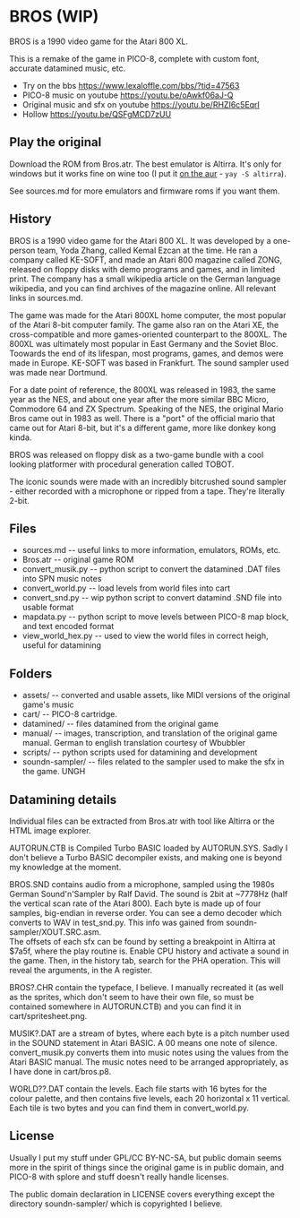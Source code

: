 # BROS (WIP)

BROS is a 1990 video game for the Atari 800 XL.

This is a remake of the game in PICO-8, complete with custom font, accurate datamined music, etc.

- Try on the bbs https://www.lexaloffle.com/bbs/?tid=47563
- PICO-8 music on youtube https://youtu.be/oAwkf06aJ-Q
- Original music and sfx on youtube https://youtu.be/RHZI6c5EqrI
- Hollow https://youtu.be/QSFgMCD7zUU

## Play the original
Download the ROM from Bros.atr. The best emulator is Altirra. It's only for windows but it works fine on wine too (I put it [on the aur](https://aur.archlinux.org/packages/altirra) - `yay -S altirra`).

See sources.md for more emulators and firmware roms if you want them.

## History
BROS is a 1990 video game for the Atari 800 XL. It was developed by a one-person team, Yoda Zhang, called Kemal Ezcan at the time. He ran a company called KE-SOFT, and made an Atari 800 magazine called ZONG, released on floppy disks with demo programs and games, and in limited print. The company has a small wikipedia article on the German language wikipedia, and you can find archives of the magazine online. All relevant links in sources.md.

The game was made for the Atari 800XL home computer, the most popular of the Atari 8-bit computer family. The game also ran on the Atari XE, the cross-compatible and more games-oriented counterpart to the 800XL. The 800XL was ultimately most popular in East Germany and the Soviet Bloc. Toowards the end of its lifespan, most programs, games, and demos were made in Europe. KE-SOFT was based in Frankfurt. The sound sampler used was made near Dortmund. 

For a date point of reference, the 800XL was released in 1983, the same year as the NES, and about one year after the more similar BBC Micro, Commodore 64 and ZX Spectrum. Speaking of the NES, the original Mario Bros came out in 1983 as well. There is a "port" of the official mario that came out for Atari 8-bit, but it's a different game, more like donkey kong kinda.

BROS was released on floppy disk as a two-game bundle with a cool looking platformer with procedural generation called TOBOT.

The iconic sounds were made with an incredibly bitcrushed sound sampler - either recorded with a microphone or ripped from a tape. They're literally 2-bit.

## Files
- sources.md -- useful links to more information, emulators, ROMs, etc.
- Bros.atr -- original game ROM
- convert_musik.py -- python script to convert the datamined .DAT files into SPN music notes
- convert_world.py -- load levels from world files into cart
- convert_snd.py -- wip python script to convert datamind .SND file into usable format
- mapdata.py -- python script to move levels between PICO-8 map block, and text encoded format
- view_world_hex.py -- used to view the world files in correct heigh, useful for datamining

## Folders
- assets/ -- converted and usable assets, like MIDI versions of the original game's music
- cart/ -- PICO-8 cartridge.
- datamined/ -- files datamined from the original game
- manual/ -- images, transcription, and translation of the original game manual. German to english translation courtesy of Wbubbler
- scripts/ -- python scripts used for datamining and development
- soundn-sampler/ -- files related to the sampler used to make the sfx in the game. UNGH

## Datamining details
Individual files can be extracted from Bros.atr with tool like Altirra or the HTML image explorer.

AUTORUN.CTB is Compiled Turbo BASIC loaded by AUTORUN.SYS. Sadly I don't believe a Turbo BASIC decompiler exists, and making one is beyond my knowledge at the moment.

BROS.SND contains audio from a microphone, sampled using the 1980s German Sound'n'Sampler by Ralf David. The sound is 2bit at ~7778Hz (half the vertical scan rate of the Atari 800). Each byte is made up of four samples, big-endian in reverse order. You can see a demo decoder which converts to WAV in test_snd.py. This info was gained from soundn-sampler/XOUT.SRC.asm.    
The offsets of each sfx can be found by setting a breakpoint in Altirra at $7a5f, where the play routine is. Enable CPU history and activate a sound in the game. Then, in the history tab, search for the PHA operation. This will reveal the arguments, in the A register.

BROS?.CHR contain the typeface, I believe. I manually recreated it (as well as the sprites, which don't seem to have their own file, so must be contained somewhere in AUTORUN.CTB) and you can find it in cart/spritesheet.png.

MUSIK?.DAT are a stream of bytes, where each byte is a pitch number used in the SOUND statement in Atari BASIC. A 00 means one note of silence. convert_musik.py converts them into music notes using the values from the Atari BASIC manual. The music notes need to be arranged appropriately, as I have done in cart/bros.p8.

WORLD??.DAT contain the levels. Each file starts with 16 bytes for the colour palette, and then contains five levels, each 20 horizontal x 11 vertical. Each tile is two bytes and you can find them in convert_world.py.

## License
Usually I put my stuff under GPL/CC BY-NC-SA, but public domain seems more in the spirit of things since the original game is in public domain, and PICO-8 with splore and stuff doesn't really handle licenses.

The public domain declaration in LICENSE covers everything except the directory soundn-sampler/ which is copyrighted I believe.
